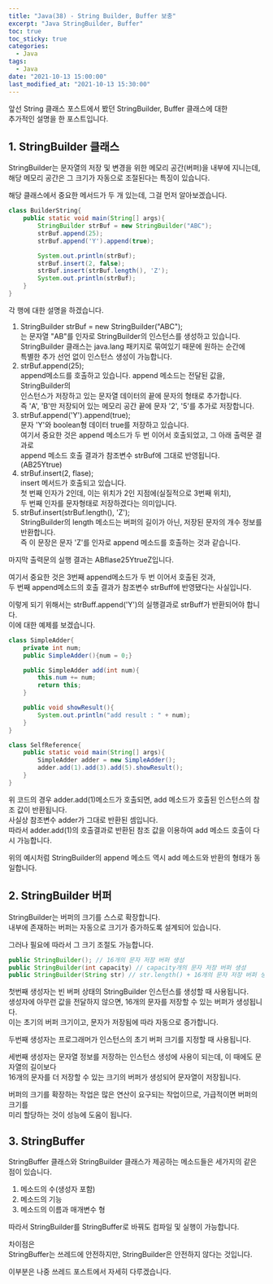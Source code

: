 ```yaml
---
title: "Java(38) - String Builder, Buffer 보충"
excerpt: "Java StringBuilder, Buffer"
toc: true
toc_sticky: true
categories:
  - Java
tags:
  - Java
date: "2021-10-13 15:00:00"
last_modified_at: "2021-10-13 15:30:00"
---
```


앞선 String 클래스 포스트에서 봤던 StringBuilder, Buffer 클래스에 대한<br/>
추가적인 설명을 한 포스트입니다.<br/>

## 1. StringBuilder 클래스

StringBuilder는 문자열의 저장 및 변경을 위한 메모리 공간(버퍼)을 내부에 지니는데,<br/>
해당 메모리 공간은 그 크기가 자동으로 조절된다는 특징이 있습니다.<br/>

해당 클래스에서 중요한 메서드가 두 개 있는데, 그걸 먼저 알아보겠습니다.<br/>

```java
class BuilderString{
    public static void main(String[] args){
        StringBuilder strBuf = new StringBuilder("ABC");
        strBuf.append(25);
        strBuf.append('Y').append(true);

        System.out.println(strBuf);
        strBuf.insert(2, false);
        strBuf.insert(strBuf.length(), 'Z');
        System.out.println(strBuf);
    }
}
```

각 행에 대한 설명을 하겠습니다.<br/>

1. StringBuilder strBuf = new StringBuilder("ABC");<br/>
   는 문자열 "AB"를 인자로 StringBuilder의 인스턴스를 생성하고 있습니다.<br/>
   StringBuilder 클래스는 java.lang 패키지로 묶여있기 때문에 원하는 순간에<br/>
   특별한 추가 선언 없이 인스턴스 생성이 가능합니다.<br/>
2. strBuf.append(25);<br/>
   append메소드를 호출하고 있습니다. append 메소드는 전달된 값을, StringBuilder의<br/>
   인스턴스가 저장하고 있는 문자열 데이터의 끝에 문자의 형태로 추가합니다.<br/>
   즉 'A', 'B'만 저장되어 있는 메모리 공간 끝에 문자 '2', '5'를 추가로 저장합니다.<br/>
3. strBuf.append('Y').append(true);<br/>
   문자 'Y'와 boolean형 데이터 true를 저장하고 있습니다.<br/>
   여기서 중요한 것은 append 메소드가 두 번 이어서 호출되었고, 그 아래 출력문 결과로<br/>
   append 메소드 호출 결과가 참조변수 strBuf에 그대로 반영됩니다.<br/>
   (AB25Ytrue)<br/>
4. strBuf.insert(2, flase);<br/>
   insert 메서드가 호출되고 있습니다.<br/>
   첫 번째 인자가 2인데, 이는 위치가 2인 지점에(실질적으로 3번째 위치),<br/>
   두 번째 인자를 문자형태로 저장하겠다는 의미입니다.<br/>
5. strBuf.insert(strBuf.length(), 'Z');<br/>
   StringBuilder의 length 메소드는 버퍼의 길이가 아닌, 저장된 문자의 개수 정보를 반환합니다.<br/>
   즉 이 문장은 문자 'Z'를 인자로 append 메소드를 호출하는 것과 같습니다.<br/>

마지막 출력문의 실행 결과는 ABflase25YtrueZ입니다.<br/>

여기서 중요한 것은 3번째 append메소드가 두 번 이어서 호출된 것과,<br/>
두 번째 append메소드의 호출 결과가 참조변수 strBuff에 반영됐다는 사실입니다.<br/>

이렇게 되기 위해서는 strBuff.append('Y')의 실행결과로 strBuff가 반환되어야 합니다.<br/>
이에 대한 예제를 보겠습니다.<br/>

```java
class SimpleAdder{
    private int num;
    public SimpleAdder(){num = 0;}

    public SimpleAdder add(int num){
        this.num += num;
        return this;
    }

    public void showResult(){
        System.out.println("add result : " + num);
    }
}

class SelfReference{
    public static void main(String[] args){
        SimpleAdder adder = new SimpleAdder();
        adder.add(1).add(3).add(5).showResult();
    }
}
```

위 코드의 경우 adder.add(1)메소드가 호출되면, add 메소드가 호출된 인스턴스의 참조 값이 반환됩니다.<br/>
사실상 참조변수 adder가 그대로 반환된 셈입니다.<br/>
따라서 adder.add(1)의 호출결과로 반환된 참조 값을 이용하여 add 메소드 호출이 다시 가능합니다.<br/>

위의 예시처럼 StringBuilder의 append 메소드 역시 add 메소드와 반환의 형태가 동일합니다.<br/>

## 2. StringBuilder 버퍼

StringBuilder는 버퍼의 크기를 스스로 확장합니다.<br/>
내부에 존재하는 버퍼는 자동으로 크기가 증가하도록 설계되어 있습니다.<br/>

그러나 필요에 따라서 그 크기 조절도 가능합니다.<br/>

```java
public StringBuilder(); // 16개의 문자 저장 버퍼 생성
public StringBuilder(int capacity) // capacity개의 문자 저장 버퍼 생성
public StringBuilder(String str) // str.length() + 16개의 문자 저장 버퍼 생성
```

첫번째 생성자는 빈 버퍼 상태의 StringBuilder 인스턴스를 생성할 때 사용됩니다.<br/>
생성자에 아무런 값을 전달하지 않으면, 16개의 문자를 저장할 수 있는 버퍼가 생성됩니다.<br/>
이는 초기의 버퍼 크기이고, 문자가 저장됨에 따라 자동으로 증가합니다.<br/>

두번째 생성자는 프로그래머가 인스턴스의 초기 버퍼 크기를 지정할 때 사용됩니다.<br/>

세번째 생성자는 문자열 정보를 저장하는 인스턴스 생성에 사용이 되는데, 이 때에도 문자열의 길이보다<br/>
16개의 문자를 더 저장할 수 있는 크기의 버퍼가 생성되어 문자열이 저장됩니다.<br/>

버퍼의 크기를 확장하는 작업은 많은 연산이 요구되는 작업이므로, 가급적이면 버퍼의 크기를<br/>
미리 할당하는 것이 성능에 도움이 됩니다.<br/>

## 3. StringBuffer

StringBuffer 클래스와 StringBuilder 클래스가 제공하는 메소드들은 세가지의 같은 점이 있습니다.<br/>

1. 메소드의 수(생성자 포함)
2. 메소드의 기능
3. 메소드의 이름과 매개변수 형

따라서 StringBuilder를 StringBuffer로 바꿔도 컴파일 및 실행이 가능합니다.<br/>

차이점은<br/>
StringBuffer는 쓰레드에 안전하지만, StringBuilder은 안전하지 않다는 것입니다.<br/>

이부분은 나중 쓰레드 포스트에서 자세히 다루겠습니다.<br/>
